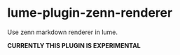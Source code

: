 # lume-plugin-zenn-renderer

Use zenn markdown renderer in lume.


**CURRENTLY THIS PLUGIN IS EXPERIMENTAL**

